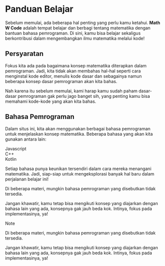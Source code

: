 # Panduan Belajar

Sebelum memulai, ada beberapa hal penting yang perlu kamu ketahui. **Math W Code** adalah tempat belajar dan berbagi tentang matematika dengan bantuan bahasa pemrograman. Di sini, kamu bisa belajar sekaligus berkontribusi dalam mengembangkan ilmu matematika melalui kode!

## Persyaratan

Fokus kita ada pada bagaimana konsep matematika diterapkan dalam pemrograman. Jadi, kita tidak akan membahas hal-hal seperti cara menginstal kode editor, menulis kode dasar dan sebagainya namun beberapa konsep dasar pemrograman akan kita bahas.

Nah karena itu sebelum memulai, kami harap kamu sudah paham dasar-dasar pemrograman gak perlu jago banget sih, yang penting kamu bisa memahami kode-kode yang akan kita bahas.

## Bahasa Pemrograman

Dalam situs ini, kita akan menggunakan berbagai bahasa pemrograman untuk menjelaskan konsep matematika. Beberapa bahasa yang akan kita gunakan antara lain:

<div class="grid md:grid-cols-4 gap-4">
    <div class="flex gap-4 py-2 px-4 border-1px border-gray-400/25 items-center border-solid h-full w-full rounded-lg w-full max-w-xs mt-0!">
        <span class="i-logos-javascript" data-icon="logos:javascript" data-inline="false"></span> <span>Javascript</span>
    </div>
    <div class="flex gap-4 py-2 px-4 border-1px border-gray-400/25 items-center border-solid h-full w-full rounded-lg w-full max-w-xs mt-0!">
        <span class="i-logos-c-plusplus" data-icon="logos:cpp" data-inline="false"></span> <span>C++</span>
    </div>
    <div class="flex gap-4 py-2 px-4 border-1px border-gray-400/25 items-center border-solid h-full w-full rounded-lg w-full max-w-xs mt-0!">
        <span class="i-logos-kotlin-icon" data-icon="logos:javascript" data-inline="false"></span><span>Kotlin</span>
    </div>
</div>

Setiap bahasa punya keunikan tersendiri dalam cara mereka menangani matematika. Jadi, siap-siap untuk mengeksplorasi banyak hal baru dalam perjalanan belajar ini!


Di beberapa materi, mungkin bahasa pemrograman yang disebutkan tidak tersedia. 

Jangan khawatir, kamu tetap bisa mengikuti konsep yang diajarkan dengan bahasa lain yang ada, konsepnya gak jauh beda kok. Intinya, fokus pada implementasinya, ya! 

> [!NOTE]
> Di beberapa materi, mungkin bahasa pemrograman yang disebutkan tidak tersedia. 
>
> Jangan khawatir, kamu tetap bisa mengikuti konsep yang diajarkan dengan bahasa lain yang ada, konsepnya gak jauh beda kok. Intinya, fokus pada implementasinya, ya! 